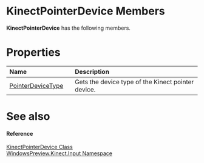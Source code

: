KinectPointerDevice Members  
===========================  

**KinectPointerDevice** has the following members.  

<span id="publicpropertiesSection"></span>

Properties  
==========  

<table>
<colgroup>
<col width="30%" />
<col width="60%" />
</colgroup>
<thead>
<tr class="header">
<th align="left">Name</th>
<th align="left">Description</th>
</tr>
</thead>
<tbody>
<tr class="odd">
<td align="left"><a href="Properties/PointerDeviceType_Property.md">PointerDeviceType</a></td>
<td align="left">Gets the device type of the Kinect pointer device.</td>
</tr>
</tbody>
</table>

<span id="ID4EK"></span>

See also  
========  

<span id="ID4EM"></span>
#### Reference  

[KinectPointerDevice Class](../KinectPointerDevice_Class.md)  
 [WindowsPreview.Kinect.Input Namespace](../../Kinect.Input.md)  



<!--Please do not edit the data in the comment block below.-->
<!--
TOCTitle : KinectPointerDevice Members
RLTitle : KinectPointerDevice Members
KeywordF : WindowsPreview.Kinect.Input.KinectPointerDevice
KeywordF : KinectPointerDevice
KeywordK : KinectPointerDevice class
KeywordK : KinectPointerDevice class, all members
KeywordK : WindowsPreview.Kinect.Input.KinectPointerDevice class
HelpPriority : 1
KeywordA : AllMembers.T:WindowsPreview.Kinect.Input.KinectPointerDevice
AssetID : AllMembers.T:WindowsPreview.Kinect.Input.KinectPointerDevice
Locale : en-us
CommunityContent : 1
TargetOS : Windows
TopicType : kbSyntax
DocSet : K4Wv2
ProjType : K4Wv2Proj
Technology : Kinect for Windows
Product : Kinect for Windows SDK v2
productversion : 20
-->
